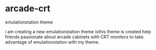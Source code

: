 # arcade-crt
emulationstation theme

i am creating a new emulationstation theme isthis theme is created help friends passionate about arcade cabinets with CRT monitors to take advantage of emulationstation with my theme.
